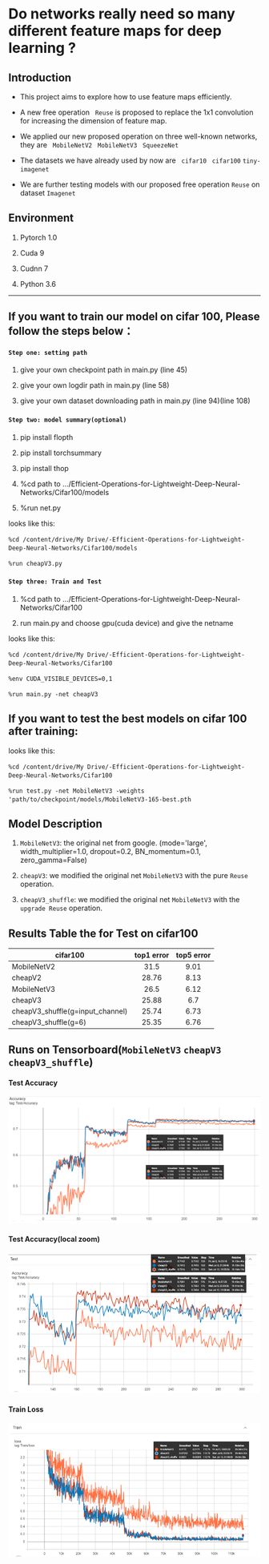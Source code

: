 # Do networks really need so many different feature maps for deep learning ?

## Introduction

* This project aims to explore how to use feature maps efficiently.

- A new free operation ` Reuse` is proposed to replace the 1x1 convolution for increasing the dimension of feature map.

- We applied our new proposed operation on three well-known networks, they are ` MobileNetV2` ` MobileNetV3` ` SqueezeNet` 

- The datasets we have already used by now are ` cifar10`  ` cifar100`  `tiny-imagenet ` 

* We are further testing models with our proposed free operation `Reuse` on dataset `Imagenet`

## Environment

1.  Pytorch 1.0

2.  Cuda 9

3.  Cudnn 7

4.  Python 3.6

***

## If you want to train our model on cifar 100, Please follow the steps below：

#### `Step one: setting path` 

1.  give your own checkpoint path in main.py (line 45) 

2.  give your own logdir path in main.py (line 58) 

3.  give your own dataset downloading path in main.py (line 94)(line 108)



#### `Step two: model summary(optional)`


1.  pip install flopth 

2.  pip install torchsummary 

3.  pip install thop 

4.  %cd path to .../Efficient-Operations-for-Lightweight-Deep-Neural-Networks/Cifar100/models 

5.  %run net.py 


looks like this:

`%cd /content/drive/My Drive/-Efficient-Operations-for-Lightweight-Deep-Neural-Networks/Cifar100/models`

`%run cheapV3.py`




#### `Step three: Train and Test`

1.  %cd path to .../Efficient-Operations-for-Lightweight-Deep-Neural-Networks/Cifar100 

2.  run main.py and choose gpu(cuda device) and give the netname 


looks like this:

`%cd /content/drive/My Drive/-Efficient-Operations-for-Lightweight-Deep-Neural-Networks/Cifar100`

`%env CUDA_VISIBLE_DEVICES=0,1`

`%run main.py -net cheapV3`


## If you want to test the best models on cifar 100 after training:

looks like this:

`%cd /content/drive/My Drive/-Efficient-Operations-for-Lightweight-Deep-Neural-Networks/Cifar100`

`%run test.py -net MobileNetV3 -weights 'path/to/checkpoint/models/MobileNetV3-165-best.pth`




## Model Description

1. `MobileNetV3`: the original net from google. (mode='large', width_multiplier=1.0, dropout=0.2, BN_momentum=0.1, zero_gamma=False)

2. `cheapV3`: we modified the original net `MobileNetV3` with the pure `Reuse` operation.

3. `cheapV3_shuffle`: we modified the original net `MobileNetV3` with the ` upgrade Reuse` operation.


## Results Table the for Test on cifar100

|  cifar100   | top1 error   | top5 error   |
| ---------- | :-----------:  | :-----------: |
| MobileNetV2   | 31.5     | 9.01     |
| cheapV2     | 28.76     | 8.13     |
| MobileNetV3     | 26.5    | 6.12    |
| cheapV3     | 25.88     | 6.7    |
| cheapV3_shuffle(g=input_channel)     | 25.74   | 6.73    |
| cheapV3_shuffle(g=6)     | 25.35   | 6.76    |

## Runs on Tensorboard(`MobileNetV3` `cheapV3` `cheapV3_shuffle`)

#### Test Accuracy
![image](https://github.com/kai-pixel/-Efficient-Operations-for-Lightweight-Deep-Neural-Networks/blob/master/IMG/Test%20Accuracy.png)

#### Test Accuracy(local zoom)
![image](https://github.com/kai-pixel/-Efficient-Operations-for-Lightweight-Deep-Neural-Networks/blob/master/IMG/local%20zoom%20to%20Test%20Accuracy%20.png)

#### Train Loss
![image](https://github.com/kai-pixel/-Efficient-Operations-for-Lightweight-Deep-Neural-Networks/blob/master/IMG/Train%20Loss.png)
